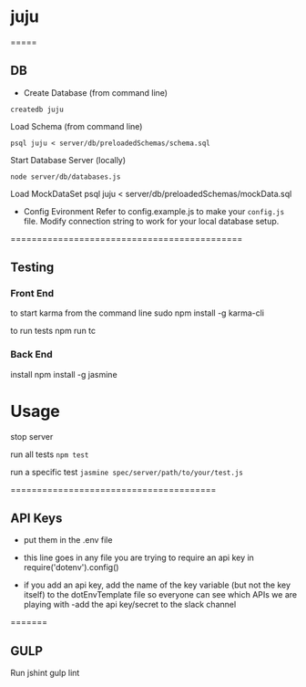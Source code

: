 # juju

=====
## DB

- Create Database (from command line)
```
createdb juju
```

Load Schema (from command line)


    psql juju < server/db/preloadedSchemas/schema.sql


Start Database Server (locally)

```
node server/db/databases.js
```

Load MockDataSet
    psql juju < server/db/preloadedSchemas/mockData.sql


- Config Evironment
    Refer to config.example.js to make your ```config.js ```file.
    Modify connection string to work for your local database setup.

============================================
## Testing


### Front End
to start karma from the command line
    sudo npm install -g karma-cli

to run tests
    npm run tc

### Back End
install
    npm install -g jasmine

# Usage
stop server

run all tests
    ``` npm test ```

run a specific test
    ``` jasmine spec/server/path/to/your/test.js ```

=======================================
## API Keys
- put them in the .env file

- this line goes in any file you are trying to require an api key in
require('dotenv').config()
- if you add an api key, add the name of the key variable (but not the key itself) to the dotEnvTemplate file so everyone can see which APIs we are playing with
-add the api key/secret to the slack channel
 
=======
## GULP

Run jshint
    gulp lint


